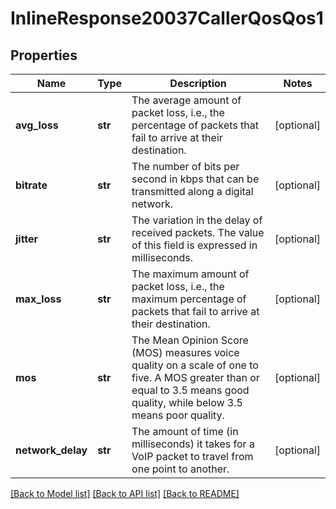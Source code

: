 # InlineResponse20037CallerQosQos1

## Properties
Name | Type | Description | Notes
------------ | ------------- | ------------- | -------------
**avg_loss** | **str** | The average amount of packet loss, i.e., the percentage of packets that fail to arrive at their destination. | [optional] 
**bitrate** | **str** | The number of bits per second in kbps that can be transmitted along a digital network. | [optional] 
**jitter** | **str** | The variation in the delay of received packets. The value of this field is expressed in milliseconds. | [optional] 
**max_loss** | **str** | The maximum amount of packet loss, i.e., the maximum percentage of packets that fail to arrive at their destination. | [optional] 
**mos** | **str** | The Mean Opinion Score (MOS) measures voice quality on a scale of one to five. A MOS greater than or equal to 3.5 means good quality, while below 3.5 means poor quality. | [optional] 
**network_delay** | **str** | The amount of time (in milliseconds) it takes for a VoIP packet to travel from one point to another. | [optional] 

[[Back to Model list]](../README.md#documentation-for-models) [[Back to API list]](../README.md#documentation-for-api-endpoints) [[Back to README]](../README.md)

